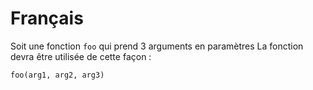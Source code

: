 # Français

Soit une fonction `foo` qui prend 3 arguments en paramètres
La fonction devra être utilisée de cette façon :
```scribi
foo(arg1, arg2, arg3)
```
